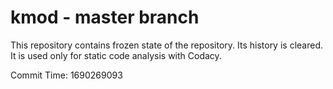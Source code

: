 # kmod - master branch

This repository contains frozen state of the repository.
Its history is cleared. It is used only for static code
analysis with Codacy.

Commit Time: 1690269093